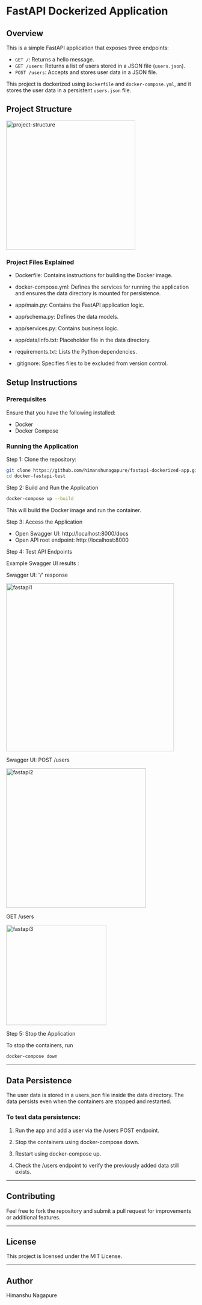 # FastAPI Dockerized Application

## Overview
This is a simple FastAPI application that exposes three endpoints:
- `GET /`: Returns a hello message.
- `GET /users`: Returns a list of users stored in a JSON file (`users.json`).
- `POST /users`: Accepts and stores user data in a JSON file.

This project is dockerized using `Dockerfile` and `docker-compose.yml`, and it stores the user data in a persistent `users.json` file.

## Project Structure
<img width="343" alt="project-structure" src="https://github.com/user-attachments/assets/3349194b-3060-41d4-9aac-da4603f95326" />

### Project Files Explained

- Dockerfile: Contains instructions for building the Docker image.

- docker-compose.yml: Defines the services for running the application and ensures the data directory is mounted for persistence.

- app/main.py: Contains the FastAPI application logic.

- app/schema.py: Defines the data models.

- app/services.py: Contains business logic.

- app/data/info.txt: Placeholder file in the data directory.

- requirements.txt: Lists the Python dependencies.

- .gitignore: Specifies files to be excluded from version control.
## Setup Instructions
### Prerequisites
Ensure that you have the following installed:
- Docker
- Docker Compose

### Running the Application

Step 1: Clone the repository:
   ```bash
   git clone https://github.com/himanshunagapure/fastapi-dockerized-app.git
   cd docker-fastapi-test
   ```
Step 2: Build and Run the Application
   ```bash
   docker-compose up --build
   ```
This will build the Docker image and run the container.

Step 3: Access the Application

- Open Swagger UI: http://localhost:8000/docs
- Open API root endpoint: http://localhost:8000

Step 4: Test API Endpoints

Example Swagger UI results : 

Swagger UI: '/' response 

<img width="446" alt="fastapi1" src="https://github.com/user-attachments/assets/e17c816b-6e4e-4ee5-81c1-d2a53d0b3b4e" />

Swagger UI: POST /users

<img width="371" alt="fastapi2" src="https://github.com/user-attachments/assets/1ac45c1d-7c0c-4ca3-86f7-ffa584102d47" />

GET /users

<img width="266" alt="fastapi3" src="https://github.com/user-attachments/assets/750b055c-abf2-41bf-8e07-bc5f77b034da" />

Step 5: Stop the Application

To stop the containers, run
   ```bash
   docker-compose down
   ```
---

## Data Persistence

The user data is stored in a users.json file inside the data directory. The data persists even when the containers are stopped and restarted.

### To test data persistence:

1. Run the app and add a user via the /users POST endpoint.

2. Stop the containers using docker-compose down.

3. Restart using docker-compose up.

4. Check the /users endpoint to verify the previously added data still exists.

---

## Contributing

Feel free to fork the repository and submit a pull request for improvements or additional features.

---

## License

This project is licensed under the MIT License.

---

## Author

Himanshu Nagapure
